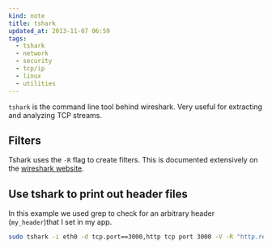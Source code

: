 ```yaml
---
kind: note
title: tshark
updated_at: 2013-11-07 06:59
tags:
  - tshark
  - network
  - security
  - tcp/ip
  - linux
  - utilities
---
```


`tshark` is the command line tool behind wireshark. Very useful for extracting
and analyzing TCP streams.

## Filters

Tshark uses the `-R` flag to create filters. This is documented extensively on
the [wireshark
website](http://www.wireshark.org/docs/man-pages/wireshark-filter.html).

## Use tshark to print out header files

In this example we used grep to check for an arbitrary header (`my_header`)that
I set in my app.

```sh
sudo tshark -i eth0 -d tcp.port==3000,http tcp port 3000 -V -R "http.response" | grep my_header -B 10 -A 10
```

